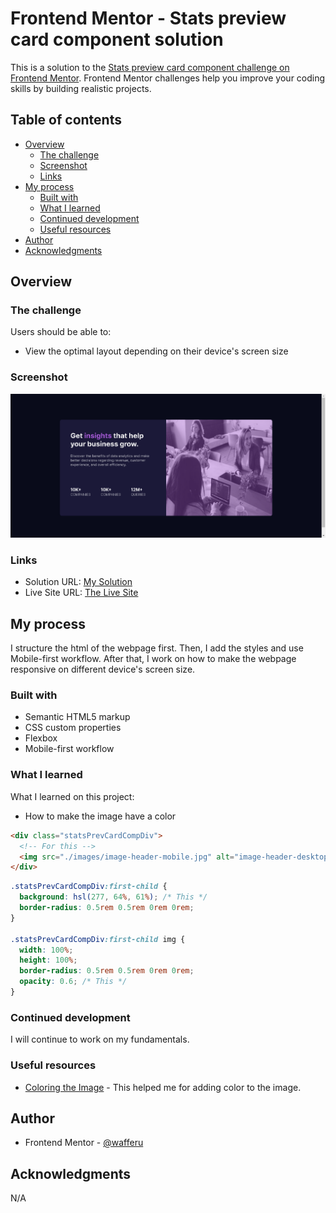 # Frontend Mentor - Stats preview card component solution

This is a solution to the [Stats preview card component challenge on Frontend Mentor](https://www.frontendmentor.io/challenges/stats-preview-card-component-8JqbgoU62). Frontend Mentor challenges help you improve your coding skills by building realistic projects.

## Table of contents

- [Overview](#overview)
  - [The challenge](#the-challenge)
  - [Screenshot](#screenshot)
  - [Links](#links)
- [My process](#my-process)
  - [Built with](#built-with)
  - [What I learned](#what-i-learned)
  - [Continued development](#continued-development)
  - [Useful resources](#useful-resources)
- [Author](#author)
- [Acknowledgments](#acknowledgments)

## Overview

### The challenge

Users should be able to:

- View the optimal layout depending on their device's screen size

### Screenshot

![](./screenshot.png)

### Links

- Solution URL: [My Solution](https://www.frontendmentor.io/solutions/stats-preview-card-component-by-wafferu-1nU2wAA3jC)
- Live Site URL: [The Live Site](https://mellifluous-queijadas-6812c5.netlify.app/)

## My process

I structure the html of the webpage first. Then, I add the styles and use Mobile-first workflow. After that, I work on how to make the webpage responsive on different device's screen size.

### Built with

- Semantic HTML5 markup
- CSS custom properties
- Flexbox
- Mobile-first workflow

### What I learned

What I learned on this project:

- How to make the image have a color

```html
<div class="statsPrevCardCompDiv">
  <!-- For this -->
  <img src="./images/image-header-mobile.jpg" alt="image-header-desktop" />
</div>
```

```css
.statsPrevCardCompDiv:first-child {
  background: hsl(277, 64%, 61%); /* This */
  border-radius: 0.5rem 0.5rem 0rem 0rem;
}

.statsPrevCardCompDiv:first-child img {
  width: 100%;
  height: 100%;
  border-radius: 0.5rem 0.5rem 0rem 0rem;
  opacity: 0.6; /* This */
}
```

### Continued development

I will continue to work on my fundamentals.

### Useful resources

- [Coloring the Image](https://css-tricks.com/snippets/css/monotone-image-css/) - This helped me for adding color to the image.

## Author

- Frontend Mentor - [@wafferu](https://www.frontendmentor.io/profile/wafferu)

## Acknowledgments

N/A

